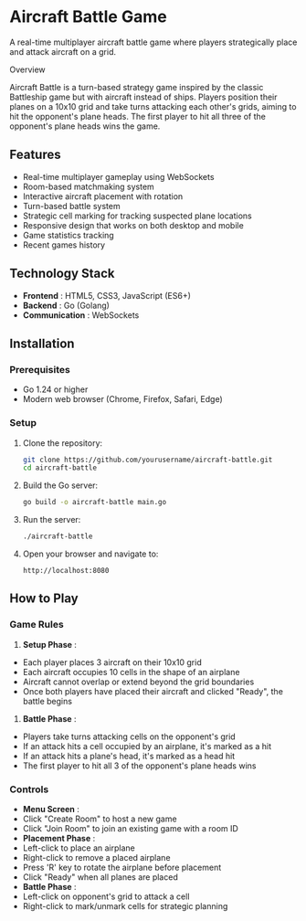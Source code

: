 # Aircraft Battle Game

A real-time multiplayer aircraft battle game where players strategically place and attack aircraft on a grid.

Overview

Aircraft Battle is a turn-based strategy game inspired by the classic Battleship game but with aircraft instead of ships. Players position their planes on a 10x10 grid and take turns attacking each other's grids, aiming to hit the opponent's plane heads. The first player to hit all three of the opponent's plane heads wins the game.

## Features

* Real-time multiplayer gameplay using WebSockets
* Room-based matchmaking system
* Interactive aircraft placement with rotation
* Turn-based battle system
* Strategic cell marking for tracking suspected plane locations
* Responsive design that works on both desktop and mobile
* Game statistics tracking
* Recent games history

## Technology Stack

* **Frontend** : HTML5, CSS3, JavaScript (ES6+)
* **Backend** : Go (Golang)
* **Communication** : WebSockets

## Installation

### Prerequisites

* Go 1.24 or higher
* Modern web browser (Chrome, Firefox, Safari, Edge)

### Setup

1. Clone the repository:
   ```bash
   git clone https://github.com/yourusername/aircraft-battle.git
   cd aircraft-battle
   ```
2. Build the Go server:
   ```bash
   go build -o aircraft-battle main.go
   ```
3. Run the server:
   ```bash
   ./aircraft-battle
   ```
4. Open your browser and navigate to:
   ```
   http://localhost:8080
   ```

## How to Play

### Game Rules

1. **Setup Phase** :

* Each player places 3 aircraft on their 10x10 grid
* Each aircraft occupies 10 cells in the shape of an airplane
* Aircraft cannot overlap or extend beyond the grid boundaries
* Once both players have placed their aircraft and clicked "Ready", the battle begins

1. **Battle Phase** :

* Players take turns attacking cells on the opponent's grid
* If an attack hits a cell occupied by an airplane, it's marked as a hit
* If an attack hits a plane's head, it's marked as a head hit
* The first player to hit all 3 of the opponent's plane heads wins

### Controls

* **Menu Screen** :
* Click "Create Room" to host a new game
* Click "Join Room" to join an existing game with a room ID
* **Placement Phase** :
* Left-click to place an airplane
* Right-click to remove a placed airplane
* Press 'R' key to rotate the airplane before placement
* Click "Ready" when all planes are placed
* **Battle Phase** :
* Left-click on opponent's grid to attack a cell
* Right-click to mark/unmark cells for strategic planning
